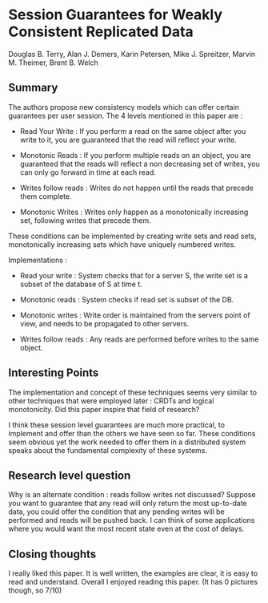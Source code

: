 # Session Guarantees for Weakly Consistent Replicated Data

Douglas B. Terry, Alan J. Demers, Karin Petersen, Mike J. Spreitzer, Marvin
M. Theimer, Brent B. Welch

## Summary

The authors propose new consistency models which can offer certain 
guarantees per user session. The 4 levels mentioned in this paper are :

- Read Your Write : If you perform a read on the same object after you write
to it, you are guaranteed that the read will reflect your write.

- Monotonic Reads : If you perform multiple reads on an object, you are 
guaranteed that the reads will reflect a non decreasing set of writes,
you can only go forward in time at each read.

- Writes follow reads : Writes do not happen until the reads that precede
them complete.

- Monotonic Writes : Writes only happen as a monotonically increasing set,
following writes that precede them.
 
These conditions can be implemented by creating write sets and read sets,
monotonically increasing sets which have uniquely numbered writes.

Implementations : 

- Read your write : System checks that for a server S, the write set is a 
subset of the database of S at time t. 

- Monotonic reads : System checks if read set is subset of the DB. 

- Monotonic writes : Write order is maintained from the servers point of 
view, and needs to be propagated to other servers.

- Writes follow reads : Any reads are performed before writes to the same
object.

## Interesting Points

The implementation and concept of these techniques seems very similar to
other techniques that were employed later : CRDTs and logical monotonicity.
Did this paper inspire that field of research?

I think these session level guarantees are much more practical, to implement
and offer than the others we have seen so far. These conditions seem obvious
yet the work needed to offer them in a distributed system speaks about the
fundamental complexity of these systems.

## Research level question

Why is an alternate condition : reads follow writes not discussed? 
Suppose you want to guarantee that any read will only return the most 
up-to-date data, you could offer the condition that any pending writes will
be performed and reads will be pushed back. I can think of some applications
where you would want the most recent state even at the cost of delays.

## Closing thoughts

I really liked this paper. It is well written, the examples are clear, it
is easy to read and understand. Overall I enjoyed reading this paper.
(It has 0 pictures though, so 7/10)
